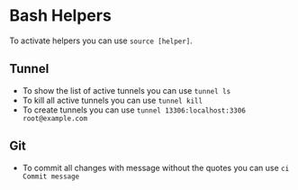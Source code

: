 # Bash Helpers

To activate helpers you can use `source [helper]`.

## Tunnel

* To show the list of active tunnels you can use `tunnel ls`
* To kill all active tunnels you can use `tunnel kill`
* To create tunnels you can use `tunnel 13306:localhost:3306 root@example.com`

## Git

* To commit all changes with message without the quotes you can use `ci Commit message`